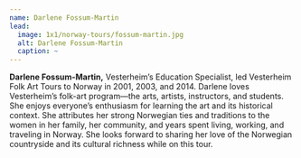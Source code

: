 ```yaml
---
name: Darlene Fossum-Martin
lead:
  image: 1x1/norway-tours/fossum-martin.jpg
  alt: Darlene Fossum-Martin
  caption: ~
---
```

**Darlene Fossum-Martin,** Vesterheim’s Education Specialist, led Vesterheim Folk Art Tours to Norway in 2001, 2003, and 2014. Darlene loves Vesterheim’s folk-art program—the arts, artists, instructors, and students. She enjoys everyone’s enthusiasm for learning the art and its historical context. She attributes her strong Norwegian ties and traditions to the women in her family, her community, and years spent living, working, and traveling in Norway. She looks forward to sharing her love of the Norwegian countryside and its cultural richness while on this tour.